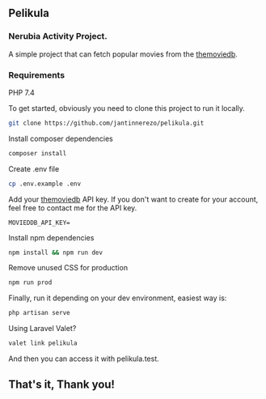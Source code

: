 ## Pelikula
### Nerubia Activity Project. 
A simple project that can fetch popular movies from the [themoviedb](https://www.themoviedb.org/).

### Requirements
PHP 7.4

To get started, obviously you need to clone this project to run it locally.

```bash
git clone https://github.com/jantinnerezo/pelikula.git
```

Install composer dependencies

```bash
composer install
```

Create .env file

```bash
cp .env.example .env
```

Add your [themoviedb](https://www.themoviedb.org/) API key. If you don't want to create for your account, feel free to contact me for the API key.

```env
MOVIEDDB_API_KEY=
```

Install npm dependencies

```bash
npm install && npm run dev
```

Remove unused CSS for production

```bash
npm run prod
```

Finally, run it depending on your dev environment, easiest way is:

```bash
php artisan serve
```

Using Laravel Valet?

```bash
valet link pelikula
```

And then you can access it with pelikula.test.


## That's it, Thank you!
